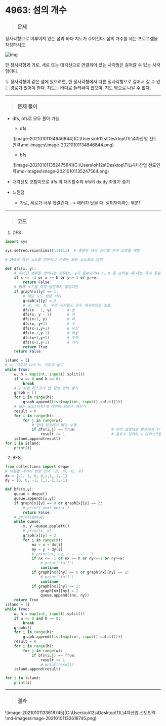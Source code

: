 # 4963: 섬의 개수

> ### 문제

정사각형으로 이루어져 있는 섬과 바다 지도가 주어진다. 섬의 개수를 세는 프로그램을 작성하시오.

![img](https://www.acmicpc.net/upload/images/island.png)

 한 정사각형과 가로, 세로 또는 대각선으로 연결되어 있는 사각형은 걸어갈 수 있는 사각형이다. 

 두 정사각형이 같은 섬에 있으려면, 한 정사각형에서 다른 정사각형으로 걸어서 갈 수 있는 경로가 있어야 한다. 지도는 바다로 둘러싸여 있으며, 지도 밖으로 나갈 수 없다.

---

> ### 문제 풀이

- dfs, bfs로 모두 풀이 가능

  - dfs

  ![image-20210101134846844](C:\Users\oh12s\Desktop\TIL\4차산업 선도인력\md-images\image-20210101134846844.png)

  - bfs

  ![image-20210101135247564](C:\Users\oh12s\Desktop\TIL\4차산업 선도인력\md-images\image-20210101135247564.png)

- 대각선도 포함이므로 dfs 의 재귀함수와 bfs의 dx,dy 좌표가 증가



- 느낀점

  - 가로, 세로가 너무 헷갈린다.	->	에러가 낫을 때, 살펴봐야하는 부분!

    

---

> ### 코드

1. DFS

```python
import sys

sys.setrecursionlimit(111111)  # 충분한 재귀 깊이를 주어 오류를 예방

# DFS로 특정 노드를 방문하고 연결된 모든 노드들도 방문

def dfs(x, y):
    # 주어진 범위를 벗어나는 경우(x, y가 음수이거나 n, m 을 넘어설 때)에는 즉시 종료
    if x <= -1 or x >= h or y<=-1 or y>=w:
        return False
    # 현재 노드를 아직 방문하지 않았다면
    if graph[x][y] == 1:
        # 해당 노드 방문 처리
        graph[x][y] = 2
        # 상, 하, 좌, 우의 위치들도 모두 재귀적으로 호출
        dfs(x - 1, y)       # 상
        dfs(x, y - 1)       # 좌
        dfs(x+1, y)         # 하
        dfs(x, y+1)         # 우
        dfs(x-1,y+1)        # 우상
        dfs(x-1,y-1)        # 좌상
        dfs(x+1,y+1)        # 우하
        dfs(x+1,y-1)        # 좌하
        return True
    return False

island = []
# w: 지도의 너비 h: 지도의 높이
while True:
    w, h = map(int, input().split())
    if w == 0 and h == 0:
        break
    # 2 차원 리스트의 맵 정보 입력 받기
    graph = []
    for i in range(h):
        graph.append(list(map(int, input().split())))
    # 모든 노드(위치)에 대하여 음료수 채우기
    result = 0
    for i in range(h):
        for j in range(w):
            # 현재 위치에서 DFS 수행
            if dfs(i,j) == True:                # 위의 설명대로 함수에서 True로 리턴되었을 시
                result += 1                     # 음료수 덩어리 = 아이스크림 하나 추가!
    island.append(result)
for i in island:
    print(i)
```



2. BFS

```python
from collections import deque
# 이동할 네가지 방향 정의 (상, 하, 좌, 우)
dx = [-1, 1, 0, 0,1,1,-1,-1]
dy = [0, 0, -1, 1,1,-1,1,-1]

def bfs(x,y):
    queue = deque()
    queue.append([x,y])
    if graph[x][y] == 0 or graph[x][y] == 2:
        # print('next point')
        return False
    # print(queue)
    while queue:
        x, y =queue.popleft()
        # print(x, y)
        graph[x][y] = 2
        for i in range(8):
            nx = x + dx[i]
            ny = y + dy[i]
            # print(nx, ny, '---------')
            if nx <= -1 or nx >= h or ny<=-1 or ny>=w:
                # print('fail')
                continue
            if graph[nx][ny] == 0 or graph[nx][ny] == 2:
                # print('fail')
                continue
            if graph[nx][ny] == 1:
                graph[nx][ny] = 2
                queue.append((nx, ny))
    return True
island = []
while True:
    w, h = map(int, input().split())
    if w == 0 and h == 0:
        break
    graph=[]
    for i in range(h):
        graph.append(list(map(int, input().split())))
    result = 0
    for i in range(h):
        for j in range(w):
            if bfs(i,j) == True:
                result += 1
                # print(result)
    island.append(result)

for i in island:
    print(i)
```

---

> ### 결과

![image-20210101133618745](C:\Users\oh12s\Desktop\TIL\4차산업 선도인력\md-images\image-20210101133618745.png)


